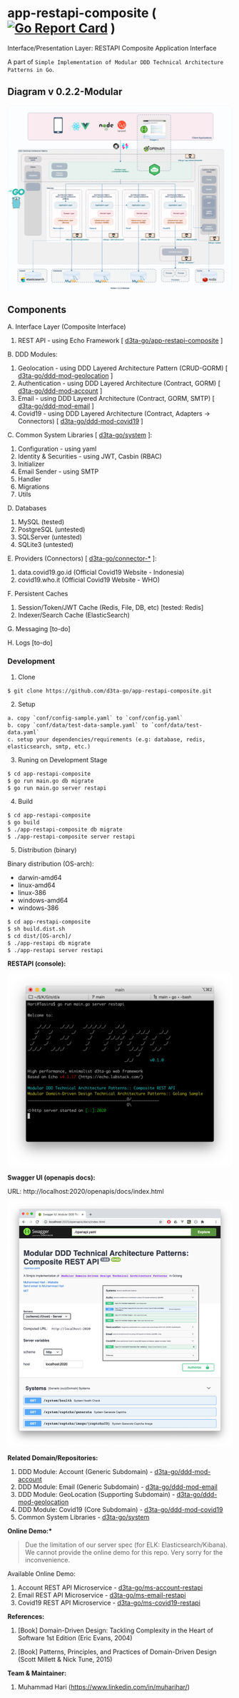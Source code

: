 # app-restapi-composite ( [![Go Report Card](https://goreportcard.com/badge/github.com/d3ta-go/app-restapi-composite)](https://goreportcard.com/report/github.com/d3ta-go/app-restapi-composite) )


Interface/Presentation Layer: RESTAPI Composite Application Interface

A part of `Simple Implementation of Modular DDD Technical Architecture Patterns in Go`.

## Diagram v 0.2.2-Modular

![DDD-Technical-Architecture-Patterns-Golang-0.2.2: Modular](docs/img/DDD-Technical-Architecture-Patterns-Golang-0.2.2-Modular.png)

## Components

A. Interface Layer (Composite Interface)

1. REST API - using Echo Framework [ [d3ta-go/app-restapi-composite](https://github.com/d3ta-go/app-restapi-composite) ]

B. DDD Modules:

1. Geolocation - using DDD Layered Architecture Pattern (CRUD-GORM) [ [d3ta-go/ddd-mod-geolocation](https://github.com/d3ta-go/ddd-mod-geolocation) ]
2. Authentication - using DDD Layered Architecture (Contract, GORM) [ [d3ta-go/ddd-mod-account](https://github.com/d3ta-go/ddd-mod-account) ]
3. Email - using DDD Layered Architecture (Contract, GORM, SMTP) [ [d3ta-go/ddd-mod-email](https://github.com/d3ta-go/ddd-mod-email) ]
4. Covid19 - using DDD Layered Architecture (Contract, Adapters -> Connectors) [ [d3ta-go/ddd-mod-covid19](https://github.com/d3ta-go/ddd-mod-covid19) ]

C. Common System Libraries [ [d3ta-go/system](https://github.com/d3ta-go/system) ]:

1. Configuration - using yaml
2. Identity & Securities - using JWT, Casbin (RBAC)
3. Initializer
4. Email Sender - using SMTP
5. Handler
6. Migrations
7. Utils

D. Databases

1. MySQL (tested)
2. PostgreSQL (untested)
3. SQLServer (untested)
4. SQLite3 (untested)

E. Providers (Connectors) [ [d3ta-go/connector-\*](https://github.com/d3ta-go/connector-covid19) ]:

1. data.covid19.go.id (Official Covid19 Website - Indonesia)
2. covid19.who.it (Official Covid19 Website - WHO)

F. Persistent Caches

1. Session/Token/JWT Cache (Redis, File, DB, etc) [tested: Redis]
2. Indexer/Search Cache (ElasticSearch)

G. Messaging [to-do]

H. Logs [to-do]

### Development

1. Clone

```shell
$ git clone https://github.com/d3ta-go/app-restapi-composite.git
```

2. Setup

```
a. copy `conf/config-sample.yaml` to `conf/config.yaml`
b. copy `conf/data/test-data-sample.yaml` to `conf/data/test-data.yaml`
c. setup your dependencies/requirements (e.g: database, redis, elasticsearch, smtp, etc.)
```

3. Runing on Development Stage

```shell
$ cd app-restapi-composite
$ go run main.go db migrate
$ go run main.go server restapi
```

4. Build

```shell
$ cd app-restapi-composite
$ go build
$ ./app-restapi-composite db migrate
$ ./app-restapi-composite server restapi
```

5. Distribution (binary)

Binary distribution (OS-arch):

- darwin-amd64
- linux-amd64
- linux-386
- windows-amd64
- windows-386

```shell
$ cd app-restapi-composite
$ sh build.dist.sh
$ cd dist/[OS-arch]/
$ ./app-restapi db migrate
$ ./app-restapi server restapi
```

**RESTAPI (console):**

![Composite REST API](docs/img/composite-sample-app-rest-api.png)

**Swagger UI (openapis docs):**

URL: http://localhost:2020/openapis/docs/index.html

![Openapis: Composite REST AIP](docs/img/composite-sample-openapis-docs.png)

**Related Domain/Repositories:**

1. DDD Module: Account (Generic Subdomain) - [d3ta-go/ddd-mod-account](https://github.com/d3ta-go/ddd-mod-account)
2. DDD Module: Email (Generic Subdomain) - [d3ta-go/ddd-mod-email](https://github.com/d3ta-go/ddd-mod-email)
3. DDD Module: GeoLocation (Supporting Subdomain) - [d3ta-go/ddd-mod-geolocation](https://github.com/d3ta-go/ddd-mod-geolocation)
4. DDD Module: Covid19 (Core Subdomain) - [d3ta-go/ddd-mod-covid19](https://github.com/d3ta-go/ddd-mod-covid19)
5. Common System Libraries - [d3ta-go/system](https://github.com/d3ta-go/system)

**Online Demo:\***

> Due the limitation of our server spec (for ELK: Elasticsearch/Kibana). We cannot provide the online demo for this repo. Very sorry for the inconvenience.

Available Online Demo:

1. Account REST API Microservice - [d3ta-go/ms-account-restapi](https://github.com/d3ta-go/ms-account-restapi)
2. Email REST API Microservice - [d3ta-go/ms-email-restapi](https://github.com/d3ta-go/ms-email-restapi)
3. Covid19 REST API Microservice - [d3ta-go/ms-covid19-restapi](https://github.com/d3ta-go/ms-covid19-restapi)

**References:**

1. [Book] Domain-Driven Design: Tackling Complexity in the Heart of Software 1st Edition (Eric Evans, 2004)

2. [Book] Patterns, Principles, and Practices of Domain-Driven Design (Scott Millett & Nick Tune, 2015)

**Team & Maintainer:**

1. Muhammad Hari (https://www.linkedin.com/in/muharihar/)
